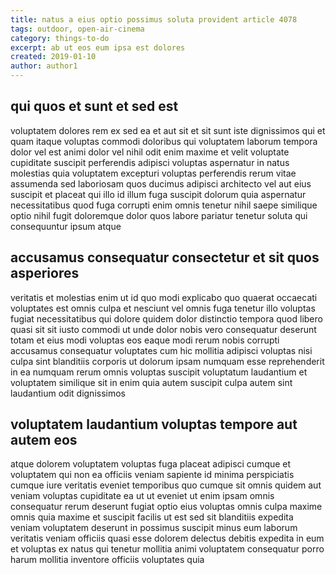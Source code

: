 ```yaml
---
title: natus a eius optio possimus soluta provident article 4078
tags: outdoor, open-air-cinema
category: things-to-do
excerpt: ab ut eos eum ipsa est dolores
created: 2019-01-10
author: author1
---
```


## qui quos et sunt et sed est

voluptatem dolores rem ex sed ea et aut sit et sit sunt iste dignissimos qui et quam itaque voluptas commodi doloribus qui voluptatem laborum tempora dolor vel est animi dolor vel nihil odit enim maxime et velit voluptate cupiditate suscipit perferendis adipisci voluptas aspernatur in natus molestias quia voluptatem excepturi voluptas perferendis rerum vitae assumenda sed laboriosam quos ducimus adipisci architecto vel aut eius suscipit et placeat qui illo id illum fuga suscipit dolorum quia aspernatur necessitatibus quod fuga corrupti enim omnis tenetur nihil saepe similique optio nihil fugit doloremque dolor quos labore pariatur tenetur soluta qui consequuntur ipsum atque

## accusamus consequatur consectetur et sit quos asperiores

veritatis et molestias enim ut id quo modi explicabo quo quaerat occaecati voluptates est omnis culpa et nesciunt vel omnis fuga tenetur illo voluptas fugiat necessitatibus qui dolore quidem dolor distinctio tempora quod libero quasi sit sit iusto commodi ut unde dolor nobis vero consequatur deserunt totam et eius modi voluptas eos eaque modi rerum nobis corrupti accusamus consequatur voluptates cum hic mollitia adipisci voluptas nisi culpa sint blanditiis corporis ut dolorum ipsam numquam esse reprehenderit in ea numquam rerum omnis voluptas suscipit voluptatum laudantium et voluptatem similique sit in enim quia autem suscipit culpa autem sint laudantium odit dignissimos

## voluptatem laudantium voluptas tempore aut autem eos

atque dolorem voluptatem voluptas fuga placeat adipisci cumque et voluptatem qui non ea officiis veniam sapiente id minima perspiciatis cumque iure veritatis eveniet temporibus quo cumque sit omnis quidem aut veniam voluptas cupiditate ea ut ut eveniet ut enim ipsam omnis consequatur rerum deserunt fugiat optio eius voluptas omnis culpa maxime omnis quia maxime et suscipit facilis ut est sed sit blanditiis expedita veniam voluptatem deserunt in possimus suscipit minus eum laborum veritatis veniam officiis quasi esse dolorem delectus debitis expedita in eum et voluptas ex natus qui tenetur mollitia animi voluptatem consequatur porro harum mollitia inventore officiis voluptates quia
